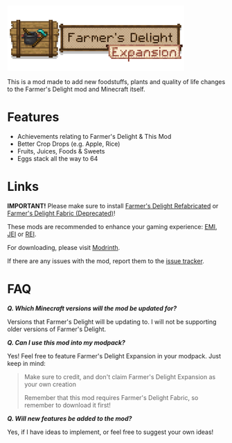 ![Farmer's Delight Expansion](src/main/resources/logo.png)

This is a mod made to add new foodstuffs, plants and quality of life changes to the Farmer's Delight mod and Minecraft itself.

# Features
* Achievements relating to Farmer's Delight & This Mod
* Better Crop Drops (e.g. Apple, Rice)
* Fruits, Juices, Foods & Sweets
* Eggs stack all the way to 64

# Links
**IMPORTANT!** Please make sure to install [Farmer's Delight Refabricated](https://modrinth.com/mod/farmers-delight-refabricated) or [Farmer's Delight Fabric (Deprecated)](https://modrinth.com/mod/farmers-delight-fabric)!

These mods are recommended to enhance your gaming experience: [EMI](https://modrinth.com/mod/emi), [JEI](https://modrinth.com/mod/jei) or [REI](https://modrinth.com/mod/rei).

For downloading, please visit [Modrinth](https://modrinth.com/mod/farmers-delight-expansion).

If there are any issues with the mod, report them to the [issue tracker](https://github.com/keishispl/farmers-delight-expansion/issues).

# FAQ

***Q. Which Minecraft versions will the mod be updated for?***

Versions that Farmer's Delight will be updating to. I will not be supporting older versions of Farmer's Delight.

***Q. Can I use this mod into my modpack?***

Yes! Feel free to feature Farmer's Delight Expansion in your modpack. Just keep in mind:

>Make sure to credit, and don't claim Farmer's Delight Expansion as your own creation
>
>Remember that this mod requires Farmer's Delight Fabric, so remember to download it first!

***Q. Will new features be added to the mod?***

Yes, if I have ideas to implement, or feel free to suggest your own ideas!